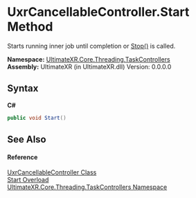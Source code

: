 # UxrCancellableController.Start Method 
 

Starts running inner job until completion or <a href="M_UltimateXR_Core_Threading_TaskControllers_UxrCancellableController_Stop">Stop()</a> is called.

**Namespace:**&nbsp;<a href="N_UltimateXR_Core_Threading_TaskControllers">UltimateXR.Core.Threading.TaskControllers</a><br />**Assembly:**&nbsp;UltimateXR (in UltimateXR.dll) Version: 0.0.0.0

## Syntax

**C#**<br />
``` C#
public void Start()
```


## See Also


#### Reference
<a href="T_UltimateXR_Core_Threading_TaskControllers_UxrCancellableController">UxrCancellableController Class</a><br /><a href="Overload_UltimateXR_Core_Threading_TaskControllers_UxrCancellableController_Start">Start Overload</a><br /><a href="N_UltimateXR_Core_Threading_TaskControllers">UltimateXR.Core.Threading.TaskControllers Namespace</a><br />